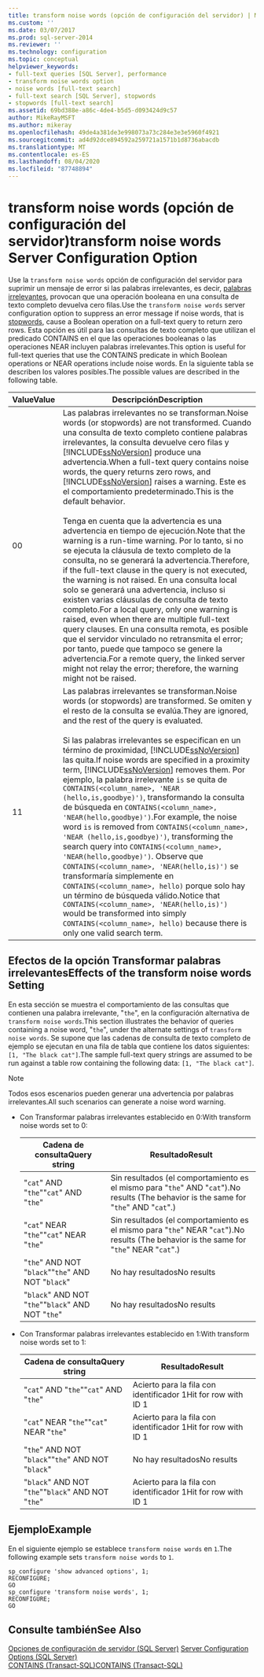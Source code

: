 ```yaml
---
title: transform noise words (opción de configuración del servidor) | Microsoft Docs
ms.custom: ''
ms.date: 03/07/2017
ms.prod: sql-server-2014
ms.reviewer: ''
ms.technology: configuration
ms.topic: conceptual
helpviewer_keywords:
- full-text queries [SQL Server], performance
- transform noise words option
- noise words [full-text search]
- full-text search [SQL Server], stopwords
- stopwords [full-text search]
ms.assetid: 69bd388e-a86c-4de4-b5d5-d093424d9c57
author: MikeRayMSFT
ms.author: mikeray
ms.openlocfilehash: 49de4a381de3e998073a73c284e3e3e5960f4921
ms.sourcegitcommit: ad4d92dce894592a259721a1571b1d8736abacdb
ms.translationtype: MT
ms.contentlocale: es-ES
ms.lasthandoff: 08/04/2020
ms.locfileid: "87748894"
---
```

# <a name="transform-noise-words-server-configuration-option"></a><span data-ttu-id="d9fa5-102">transform noise words (opción de configuración del servidor)</span><span class="sxs-lookup"><span data-stu-id="d9fa5-102">transform noise words Server Configuration Option</span></span>
  <span data-ttu-id="d9fa5-103">Use la `transform noise words` opción de configuración del servidor para suprimir un mensaje de error si las palabras irrelevantes, es decir, [palabras irrelevantes](../../relational-databases/search/full-text-search.md), provocan que una operación booleana en una consulta de texto completo devuelva cero filas.</span><span class="sxs-lookup"><span data-stu-id="d9fa5-103">Use the `transform noise words` server configuration option to suppress an error message if noise words, that is [stopwords](../../relational-databases/search/full-text-search.md), cause a Boolean operation on a full-text query to return zero rows.</span></span> <span data-ttu-id="d9fa5-104">Esta opción es útil para las consultas de texto completo que utilizan el predicado CONTAINS en el que las operaciones booleanas o las operaciones NEAR incluyen palabras irrelevantes.</span><span class="sxs-lookup"><span data-stu-id="d9fa5-104">This option is useful for full-text queries that use the CONTAINS predicate in which Boolean operations or NEAR operations include noise words.</span></span> <span data-ttu-id="d9fa5-105">En la siguiente tabla se describen los valores posibles.</span><span class="sxs-lookup"><span data-stu-id="d9fa5-105">The possible values are described in the following table.</span></span>  
  
|<span data-ttu-id="d9fa5-106">Value</span><span class="sxs-lookup"><span data-stu-id="d9fa5-106">Value</span></span>|<span data-ttu-id="d9fa5-107">Descripción</span><span class="sxs-lookup"><span data-stu-id="d9fa5-107">Description</span></span>|  
|-----------|-----------------|  
|<span data-ttu-id="d9fa5-108">0</span><span class="sxs-lookup"><span data-stu-id="d9fa5-108">0</span></span>|<span data-ttu-id="d9fa5-109">Las palabras irrelevantes no se transforman.</span><span class="sxs-lookup"><span data-stu-id="d9fa5-109">Noise words (or stopwords) are not transformed.</span></span> <span data-ttu-id="d9fa5-110">Cuando una consulta de texto completo contiene palabras irrelevantes, la consulta devuelve cero filas y [!INCLUDE[ssNoVersion](../../includes/ssnoversion-md.md)] produce una advertencia.</span><span class="sxs-lookup"><span data-stu-id="d9fa5-110">When a full-text query contains noise words, the query returns zero rows, and [!INCLUDE[ssNoVersion](../../includes/ssnoversion-md.md)] raises a warning.</span></span> <span data-ttu-id="d9fa5-111">Este es el comportamiento predeterminado.</span><span class="sxs-lookup"><span data-stu-id="d9fa5-111">This is the default behavior.</span></span><br /><br /> <span data-ttu-id="d9fa5-112">Tenga en cuenta que la advertencia es una advertencia en tiempo de ejecución.</span><span class="sxs-lookup"><span data-stu-id="d9fa5-112">Note that the warning is a run-time warning.</span></span> <span data-ttu-id="d9fa5-113">Por lo tanto, si no se ejecuta la cláusula de texto completo de la consulta, no se generará la advertencia.</span><span class="sxs-lookup"><span data-stu-id="d9fa5-113">Therefore, if the full-text clause in the query is not executed, the warning is not raised.</span></span> <span data-ttu-id="d9fa5-114">En una consulta local solo se generará una advertencia, incluso si existen varias cláusulas de consulta de texto completo.</span><span class="sxs-lookup"><span data-stu-id="d9fa5-114">For a local query, only one warning is raised, even when there are multiple full-text query clauses.</span></span> <span data-ttu-id="d9fa5-115">En una consulta remota, es posible que el servidor vinculado no retransmita el error; por tanto, puede que tampoco se genere la advertencia.</span><span class="sxs-lookup"><span data-stu-id="d9fa5-115">For a remote query, the linked server might not relay the error; therefore, the warning might not be raised.</span></span>|  
|<span data-ttu-id="d9fa5-116">1</span><span class="sxs-lookup"><span data-stu-id="d9fa5-116">1</span></span>|<span data-ttu-id="d9fa5-117">Las palabras irrelevantes se transforman.</span><span class="sxs-lookup"><span data-stu-id="d9fa5-117">Noise words (or stopwords) are transformed.</span></span> <span data-ttu-id="d9fa5-118">Se omiten y el resto de la consulta se evalúa.</span><span class="sxs-lookup"><span data-stu-id="d9fa5-118">They are ignored, and the rest of the query is evaluated.</span></span><br /><br /> <span data-ttu-id="d9fa5-119">Si las palabras irrelevantes se especifican en un término de proximidad, [!INCLUDE[ssNoVersion](../../includes/ssnoversion-md.md)] las quita.</span><span class="sxs-lookup"><span data-stu-id="d9fa5-119">If noise words are specified in a proximity term, [!INCLUDE[ssNoVersion](../../includes/ssnoversion-md.md)] removes them.</span></span> <span data-ttu-id="d9fa5-120">Por ejemplo, la palabra irrelevante `is` se quita de `CONTAINS(<column_name>, 'NEAR (hello,is,goodbye)')`, transformando la consulta de búsqueda en `CONTAINS(<column_name>, 'NEAR(hello,goodbye)')`.</span><span class="sxs-lookup"><span data-stu-id="d9fa5-120">For example, the noise word `is` is removed from `CONTAINS(<column_name>, 'NEAR (hello,is,goodbye)')`, transforming the search query into `CONTAINS(<column_name>, 'NEAR(hello,goodbye)')`.</span></span> <span data-ttu-id="d9fa5-121">Observe que `CONTAINS(<column_name>, 'NEAR(hello,is)')` se transformaría simplemente en `CONTAINS(<column_name>, hello)` porque solo hay un término de búsqueda válido.</span><span class="sxs-lookup"><span data-stu-id="d9fa5-121">Notice that `CONTAINS(<column_name>, 'NEAR(hello,is)')` would be transformed into simply `CONTAINS(<column_name>, hello)` because there is only one valid search term.</span></span>|  
  
## <a name="effects-of-the-transform-noise-words-setting"></a><span data-ttu-id="d9fa5-122">Efectos de la opción Transformar palabras irrelevantes</span><span class="sxs-lookup"><span data-stu-id="d9fa5-122">Effects of the transform noise words Setting</span></span>  
 <span data-ttu-id="d9fa5-123">En esta sección se muestra el comportamiento de las consultas que contienen una palabra irrelevante, "`the`", en la configuración alternativa de `transform noise words`.</span><span class="sxs-lookup"><span data-stu-id="d9fa5-123">This section illustrates the behavior of queries containing a noise word, "`the`", under the alternate settings of `transform noise words`.</span></span>  <span data-ttu-id="d9fa5-124">Se supone que las cadenas de consulta de texto completo de ejemplo se ejecutan en una fila de tabla que contiene los datos siguientes: `[1, "The black cat"]`.</span><span class="sxs-lookup"><span data-stu-id="d9fa5-124">The sample full-text query strings are assumed to be run against a table row containing the following data: `[1, "The black cat"]`.</span></span>  
  
> [!NOTE]  
>  <span data-ttu-id="d9fa5-125">Todos esos escenarios pueden generar una advertencia por palabras irrelevantes.</span><span class="sxs-lookup"><span data-stu-id="d9fa5-125">All such scenarios can generate a noise word warning.</span></span>  
  
-   <span data-ttu-id="d9fa5-126">Con Transformar palabras irrelevantes establecido en 0:</span><span class="sxs-lookup"><span data-stu-id="d9fa5-126">With transform noise words set to 0:</span></span>  
  
    |<span data-ttu-id="d9fa5-127">Cadena de consulta</span><span class="sxs-lookup"><span data-stu-id="d9fa5-127">Query string</span></span>|<span data-ttu-id="d9fa5-128">Resultado</span><span class="sxs-lookup"><span data-stu-id="d9fa5-128">Result</span></span>|  
    |------------------|------------|  
    |<span data-ttu-id="d9fa5-129">"`cat`" AND "`the`"</span><span class="sxs-lookup"><span data-stu-id="d9fa5-129">"`cat`" AND "`the`"</span></span>|<span data-ttu-id="d9fa5-130">Sin resultados (el comportamiento es el mismo para "`the`" AND "`cat`").</span><span class="sxs-lookup"><span data-stu-id="d9fa5-130">No results (The behavior is the same for "`the`" AND "`cat`".)</span></span>|  
    |<span data-ttu-id="d9fa5-131">"`cat`" NEAR "`the`"</span><span class="sxs-lookup"><span data-stu-id="d9fa5-131">"`cat`" NEAR "`the`"</span></span>|<span data-ttu-id="d9fa5-132">Sin resultados (el comportamiento es el mismo para "`the`" NEAR "`cat`").</span><span class="sxs-lookup"><span data-stu-id="d9fa5-132">No results (The behavior is the same for "`the`" NEAR "`cat`".)</span></span>|  
    |<span data-ttu-id="d9fa5-133">"`the`" AND NOT "`black`"</span><span class="sxs-lookup"><span data-stu-id="d9fa5-133">"`the`" AND NOT "`black`"</span></span>|<span data-ttu-id="d9fa5-134">No hay resultados</span><span class="sxs-lookup"><span data-stu-id="d9fa5-134">No results</span></span>|  
    |<span data-ttu-id="d9fa5-135">"`black`" AND NOT "`the`"</span><span class="sxs-lookup"><span data-stu-id="d9fa5-135">"`black`" AND NOT "`the`"</span></span>|<span data-ttu-id="d9fa5-136">No hay resultados</span><span class="sxs-lookup"><span data-stu-id="d9fa5-136">No results</span></span>|  
  
-   <span data-ttu-id="d9fa5-137">Con Transformar palabras irrelevantes establecido en 1:</span><span class="sxs-lookup"><span data-stu-id="d9fa5-137">With transform noise words set to 1:</span></span>  
  
    |<span data-ttu-id="d9fa5-138">Cadena de consulta</span><span class="sxs-lookup"><span data-stu-id="d9fa5-138">Query string</span></span>|<span data-ttu-id="d9fa5-139">Resultado</span><span class="sxs-lookup"><span data-stu-id="d9fa5-139">Result</span></span>|  
    |------------------|------------|  
    |<span data-ttu-id="d9fa5-140">"`cat`" AND "`the`"</span><span class="sxs-lookup"><span data-stu-id="d9fa5-140">"`cat`" AND "`the`"</span></span>|<span data-ttu-id="d9fa5-141">Acierto para la fila con identificador 1</span><span class="sxs-lookup"><span data-stu-id="d9fa5-141">Hit for row with ID 1</span></span>|  
    |<span data-ttu-id="d9fa5-142">"`cat`" NEAR "`the`"</span><span class="sxs-lookup"><span data-stu-id="d9fa5-142">"`cat`" NEAR "`the`"</span></span>|<span data-ttu-id="d9fa5-143">Acierto para la fila con identificador 1</span><span class="sxs-lookup"><span data-stu-id="d9fa5-143">Hit for row with ID 1</span></span>|  
    |<span data-ttu-id="d9fa5-144">"`the`" AND NOT "`black`"</span><span class="sxs-lookup"><span data-stu-id="d9fa5-144">"`the`" AND NOT "`black`"</span></span>|<span data-ttu-id="d9fa5-145">No hay resultados</span><span class="sxs-lookup"><span data-stu-id="d9fa5-145">No results</span></span>|  
    |<span data-ttu-id="d9fa5-146">"`black`" AND NOT "`the`"</span><span class="sxs-lookup"><span data-stu-id="d9fa5-146">"`black`" AND NOT "`the`"</span></span>|<span data-ttu-id="d9fa5-147">Acierto para la fila con identificador 1</span><span class="sxs-lookup"><span data-stu-id="d9fa5-147">Hit for row with ID 1</span></span>|  
  
## <a name="example"></a><span data-ttu-id="d9fa5-148">Ejemplo</span><span class="sxs-lookup"><span data-stu-id="d9fa5-148">Example</span></span>  
 <span data-ttu-id="d9fa5-149">En el siguiente ejemplo se establece `transform noise words` en `1`.</span><span class="sxs-lookup"><span data-stu-id="d9fa5-149">The following example sets `transform noise words` to `1`.</span></span>  
  
```  
sp_configure 'show advanced options', 1;  
RECONFIGURE;  
GO  
sp_configure 'transform noise words', 1;  
RECONFIGURE;  
GO  
```  
  
## <a name="see-also"></a><span data-ttu-id="d9fa5-150">Consulte también</span><span class="sxs-lookup"><span data-stu-id="d9fa5-150">See Also</span></span>  
 <span data-ttu-id="d9fa5-151">[Opciones de configuración de servidor &#40;SQL Server&#41;](server-configuration-options-sql-server.md) </span><span class="sxs-lookup"><span data-stu-id="d9fa5-151">[Server Configuration Options &#40;SQL Server&#41;](server-configuration-options-sql-server.md) </span></span>  
 [<span data-ttu-id="d9fa5-152">CONTAINS &#40;Transact-SQL&#41;</span><span class="sxs-lookup"><span data-stu-id="d9fa5-152">CONTAINS &#40;Transact-SQL&#41;</span></span>](/sql/t-sql/queries/contains-transact-sql)  
  
  
